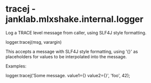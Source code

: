 # tracej - janklab.mlxshake.internal.logger

Log a TRACE level message from caller, using SLF4J style formatting.

logger.tracej(msg, varargin)

This accepts a message with SLF4J style formatting, using '{}' as placeholders for
values to be interpolated into the message.

Examples:

logger.tracej('Some message. value1={} value2={}', 'foo', 42);



